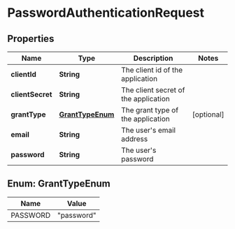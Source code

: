 

# PasswordAuthenticationRequest


## Properties

| Name | Type | Description | Notes |
|------------ | ------------- | ------------- | -------------|
|**clientId** | **String** | The client id of the application |  |
|**clientSecret** | **String** | The client secret of the application |  |
|**grantType** | [**GrantTypeEnum**](#GrantTypeEnum) | The grant type of the application |  [optional] |
|**email** | **String** | The user&#39;s email address |  |
|**password** | **String** | The user&#39;s password |  |



## Enum: GrantTypeEnum

| Name | Value |
|---- | -----|
| PASSWORD | &quot;password&quot; |



